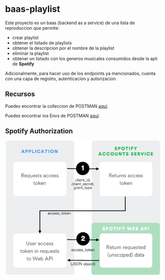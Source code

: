 # baas-playlist
Este proyecto es un baas (backend as a service) de una lista de reproduccion que permite: 
 - crear playlist
 - obtener el listado de playlists
 - obtener la descripcion por el nombre de la playlist
 - eliminar la playlist
 - obtener un listado con los generos musicales consumidos desde la apli de **Spotify**

Adicionalmente, para hacer uso de los endpoints ya mencionados, cuenta con una capa de registro, autenticacion y autorizacion.


## Recursos

Puedes encontrar la colleccion de POSTMAN [aquí](https://github.com/yipson/baas-playlist/blob/master/src/main/resources/postman/baas-playlist.postman_collection.json).

Puedes encontrar los Envs de POSTMAN [aquí](https://github.com/yipson/baas-playlist/blob/master/src/main/resources/postman/baas-playlist.postman_collection.json).


## Spotify Authorization

![Imagen de ejemplo](src/main/resources/spotify-access-token.png)